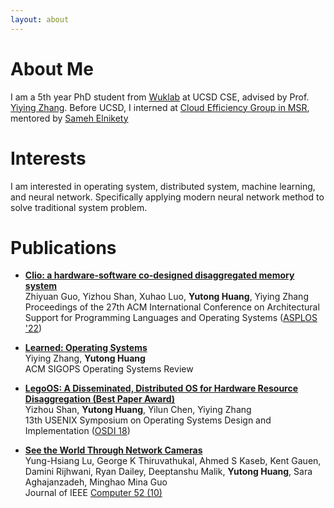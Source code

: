 ```yaml
---
layout: about
---
```


# About Me

I am a 5th year PhD student from [Wuklab](https://wuklab.io/) at UCSD CSE,
advised by Prof. [Yiying Zhang](https://cseweb.ucsd.edu/~yiying/).
Before UCSD, I interned at [Cloud Efficiency Group in MSR](https://www.microsoft.com/en-us/research/group/azure-research-systems/),
mentored by [Sameh Elnikety](https://www.microsoft.com/en-us/research/people/samehe/)


# Interests

I am interested in operating system, distributed system, machine learning, and neural network.
Specifically applying modern neural network method to solve traditional system problem.


# Publications

- [**Clio: a hardware-software co-designed disaggregated memory system**](https://dl.acm.org/doi/abs/10.1145/3503222.3507762) <br>
  Zhiyuan Guo, Yizhou Shan, Xuhao Luo, **Yutong Huang**, Yiying Zhang <br>
  Proceedings of the 27th ACM International Conference on Architectural Support for Programming Languages and Operating Systems
  ([ASPLOS '22](https://asplos-conference.org/asplos2022/index.html))

- [**Learned: Operating Systems**](https://cseweb.ucsd.edu/~yiying/LearnedOS-OSR19.pdf) <br>
  Yiying Zhang, **Yutong Huang**  <br>
  ACM SIGOPS Operating Systems Review

- [**LegoOS: A Disseminated, Distributed OS for Hardware Resource Disaggregation (Best Paper Award)**](https://www.usenix.org/system/files/osdi18-shan.pdf) <br>
  Yizhou Shan, **Yutong Huang**, Yilun Chen, Yiying Zhang <br>
  13th USENIX Symposium on Operating Systems Design and Implementation ([OSDI 18](https://www.usenix.org/conference/osdi18))

- [**See the World Through Network Cameras**](https://ieeexplore.ieee.org/abstract/document/8848161) <br>
  Yung-Hsiang Lu, George K Thiruvathukal, Ahmed S Kaseb, Kent Gauen, Damini Rijhwani, Ryan Dailey,
  Deeptanshu Malik, **Yutong Huang**, Sara Aghajanzadeh, Minghao Mina Guo <br>
  Journal of IEEE [Computer 52 (10)](https://ieeexplore.ieee.org/xpl/tocresult.jsp?isnumber=8848128&punumber=2)
